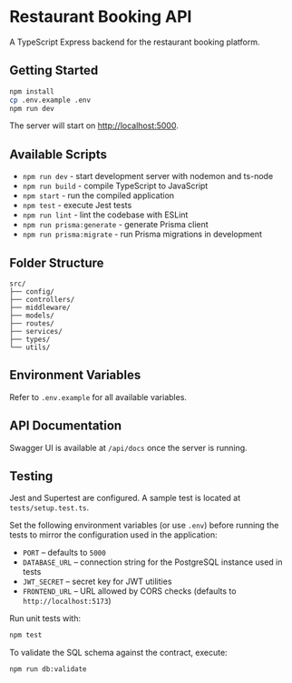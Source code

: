 # Restaurant Booking API

A TypeScript Express backend for the restaurant booking platform.

## Getting Started

```bash
npm install
cp .env.example .env
npm run dev
```

The server will start on [http://localhost:5000](http://localhost:5000).

## Available Scripts

- `npm run dev` - start development server with nodemon and ts-node
- `npm run build` - compile TypeScript to JavaScript
- `npm start` - run the compiled application
- `npm test` - execute Jest tests
- `npm run lint` - lint the codebase with ESLint
- `npm run prisma:generate` - generate Prisma client
- `npm run prisma:migrate` - run Prisma migrations in development

## Folder Structure

```
src/
├── config/
├── controllers/
├── middleware/
├── models/
├── routes/
├── services/
├── types/
└── utils/
```

## Environment Variables

Refer to `.env.example` for all available variables.

## API Documentation

Swagger UI is available at `/api/docs` once the server is running.

## Testing

Jest and Supertest are configured. A sample test is located at `tests/setup.test.ts`.

Set the following environment variables (or use `.env`) before running the tests to mirror the configuration used in the application:

- `PORT` – defaults to `5000`
- `DATABASE_URL` – connection string for the PostgreSQL instance used in tests
- `JWT_SECRET` – secret key for JWT utilities
- `FRONTEND_URL` – URL allowed by CORS checks (defaults to `http://localhost:5173`)

Run unit tests with:

```bash
npm test
```

To validate the SQL schema against the contract, execute:

```bash
npm run db:validate
```
